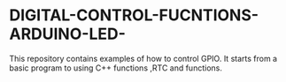 # DIGITAL-CONTROL-FUCNTIONS-ARDUINO-LED-

This repository contains examples of how to control GPIO. It starts from a basic program to using C++ functions ,RTC and functions.
